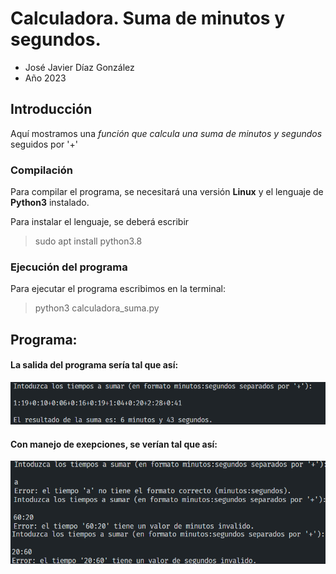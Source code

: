 # Calculadora. Suma de minutos y segundos.
 
- José Javier Díaz González
- Año 2023

## Introducción
Aquí mostramos una *función que calcula una suma de minutos y segundos* seguidos por '+'

### Compilación
Para compilar el programa, se necesitará una versión **Linux** y el lenguaje de **Python3** instalado. 

Para instalar el lenguaje, se deberá escribir
> sudo apt install python3.8

### Ejecución del programa
Para ejecutar el programa escribimos en la terminal:
> python3 calculadora_suma.py

## Programa:

#### La salida del programa sería tal que así:

![Imagen Resultado](img/01_resultado.png) 

#### Con manejo de exepciones, se verían tal que así:

![Imagen Errores](img/02_errores.png) 

